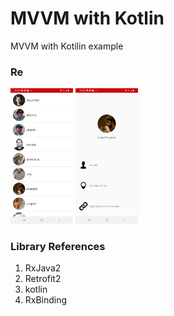 # MVVM with Kotlin 
MVVM with Kotilin example 

### Re
<p float="left">
  <img src="/list.png" width="100" />
  <img src="/detail.png" width="100" />

</p>

### Library References
1. RxJava2 
2. Retrofit2 
3. kotlin
4. RxBinding

